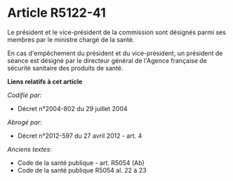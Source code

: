 # Article R5122-41

Le président et le vice-président de la commission sont désignés parmi ses membres par le ministre chargé de la santé.

En cas d'empêchement du président et du vice-président, un président de séance est désigné par le directeur général de
l'Agence française de sécurité sanitaire des produits de santé.

**Liens relatifs à cet article**

_Codifié par_:

  - Décret n°2004-802 du 29 juillet 2004

_Abrogé par_:

  - Décret n°2012-597 du 27 avril 2012 - art. 4

_Anciens textes_:

  - Code de la santé publique - art. R5054 (Ab)
  - Code de la santé publique R5054 al. 22 à 23
